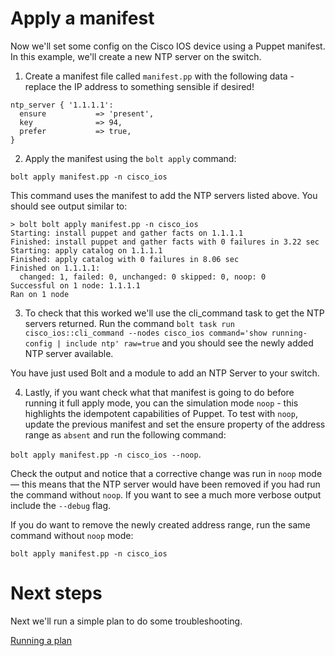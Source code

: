 # Apply a manifest

Now we'll set some config on the Cisco IOS device using a Puppet manifest. In this example, we'll create a new NTP server on the switch.

1. Create a manifest file called `manifest.pp` with the following data - replace the IP address to something sensible if desired!

```
ntp_server { '1.1.1.1':
  ensure           => 'present',
  key              => 94,
  prefer           => true,
}
```

2. Apply the manifest using the `bolt apply` command:

`bolt apply manifest.pp -n cisco_ios`

This command uses the manifest to add the NTP servers listed above. You should see output similar to:

```
> bolt bolt apply manifest.pp -n cisco_ios
Starting: install puppet and gather facts on 1.1.1.1
Finished: install puppet and gather facts with 0 failures in 3.22 sec
Starting: apply catalog on 1.1.1.1
Finished: apply catalog with 0 failures in 8.06 sec
Finished on 1.1.1.1:
  changed: 1, failed: 0, unchanged: 0 skipped: 0, noop: 0
Successful on 1 node: 1.1.1.1
Ran on 1 node
```

3. To check that this worked we'll use the cli_command task to get the NTP servers returned. Run the command `bolt task run cisco_ios::cli_command --nodes cisco_ios command='show running-config | include ntp' raw=true` and you should see the newly added NTP server available.

You have just used Bolt and a module to add an NTP Server to your switch.

4. Lastly, if you want check what that manifest is going to do before running it full apply mode, you can the simulation mode `noop` - this highlights the idempotent capabilities of Puppet. To test with `noop`, update the previous manifest and set the ensure property of the address range as `absent` and run the following command:

`bolt apply manifest.pp -n cisco_ios --noop`.

Check the output and notice that a corrective change was run in `noop` mode — this means that the NTP server would have been removed if you had run the command without `noop`. If you want to see a much more verbose output include the `--debug` flag.

If you do want to remove the newly created address range, run the same command without `noop` mode:

`bolt apply manifest.pp -n cisco_ios`

# Next steps

Next we'll run a simple plan to do some troubleshooting.

[Running a plan](./../06-running-a-plan/README.md)
